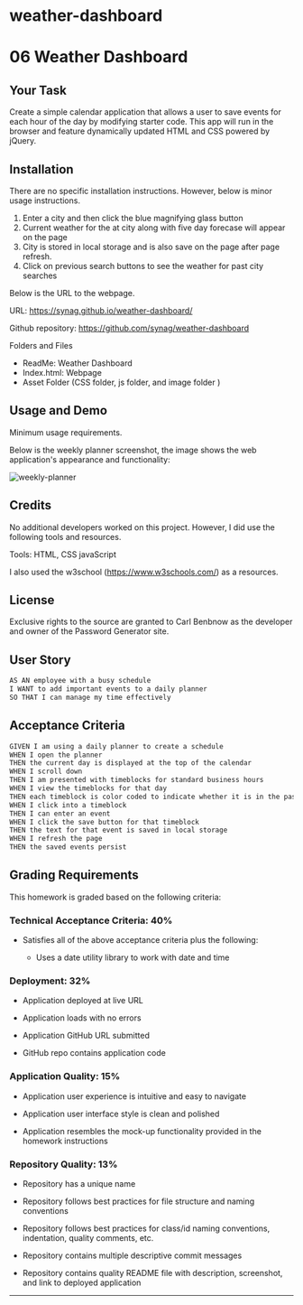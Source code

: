 # weather-dashboard
# 06 Weather Dashboard

## Your Task

Create a simple calendar application that allows a user to save events for each hour of the day by modifying starter code. This app will run in the browser and feature dynamically updated HTML and CSS powered by jQuery.

## Installation

There are no specific installation instructions. However, below is minor usage instructions. 
1) Enter a city and then click the blue magnifying glass button 
2) Current weather for the at city along with five day forecase will appear on the page
3) City is stored in local storage and is also save on the page after page refresh.
4) Click on previous search buttons to see the weather for past city searches

Below is the URL to the webpage. 

URL: https://synag.github.io/weather-dashboard/

Github repository: https://github.com/synag/weather-dashboard

Folders and Files
- ReadMe: Weather Dashboard
- Index.html: Webpage
- Asset Folder (CSS folder, js folder, and image folder )


## Usage and Demo 

Minimum usage requirements. 

Below is the weekly planner screenshot, the image shows the web application's appearance and functionality:

![weekly-planner]()


## Credits

No additional developers worked on this project. However, I did use the following tools and resources. 

Tools: HTML, CSS javaScript

I also used the w3school (https://www.w3schools.com/)  as a resources.


## License

Exclusive rights to the source are granted to Carl Benbnow as the developer and owner of the Password Generator site.




## User Story

```md
AS AN employee with a busy schedule
I WANT to add important events to a daily planner
SO THAT I can manage my time effectively
```

## Acceptance Criteria

```md
GIVEN I am using a daily planner to create a schedule
WHEN I open the planner
THEN the current day is displayed at the top of the calendar
WHEN I scroll down
THEN I am presented with timeblocks for standard business hours
WHEN I view the timeblocks for that day
THEN each timeblock is color coded to indicate whether it is in the past, present, or future
WHEN I click into a timeblock
THEN I can enter an event
WHEN I click the save button for that timeblock
THEN the text for that event is saved in local storage
WHEN I refresh the page
THEN the saved events persist
```



## Grading Requirements

This homework is graded based on the following criteria: 

### Technical Acceptance Criteria: 40%

* Satisfies all of the above acceptance criteria plus the following:

  * Uses a date utility library to work with date and time

### Deployment: 32%

* Application deployed at live URL

* Application loads with no errors

* Application GitHub URL submitted

* GitHub repo contains application code

### Application Quality: 15%

* Application user experience is intuitive and easy to navigate

* Application user interface style is clean and polished

* Application resembles the mock-up functionality provided in the homework instructions

### Repository Quality: 13%

* Repository has a unique name

* Repository follows best practices for file structure and naming conventions

* Repository follows best practices for class/id naming conventions, indentation, quality comments, etc.

* Repository contains multiple descriptive commit messages

* Repository contains quality README file with description, screenshot, and link to deployed application


- - -


